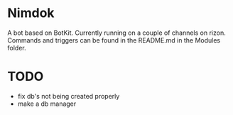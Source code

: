 Nimdok
======

A bot based on BotKit. Currently running on a couple of channels on rizon.
Commands and triggers can be found in the README.md in the Modules folder.

TODO
======
* fix db's not being created properly
* make a db manager
